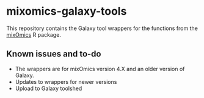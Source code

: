 # mixomics-galaxy-tools

This repository contains the Galaxy tool wrappers for the functions from the [mixOmics](https://cran.r-project.org/web/packages/mixOmics/index.html) R package. 

## Known issues and to-do
* The wrappers are for mixOmics version 4.X and an older version of Galaxy.
* Updates to wrappers for newer versions
* Upload to Galaxy toolshed

